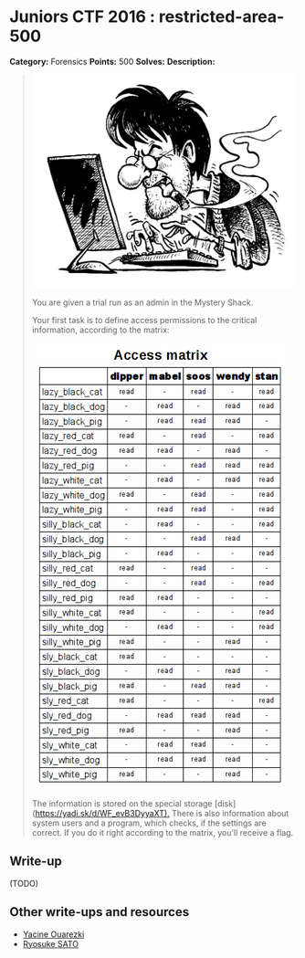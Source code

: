 # Juniors CTF 2016 : restricted-area-500

**Category:** Forensics
**Points:** 500
**Solves:**
**Description:**

> ![Description Image](restricted-area-desc-0.jpg)
>
> You are given a trial run as an admin in the Mystery Shack.
>
> Your first task is to define access permissions to the critical information, according to the matrix:
>
> ![Description Image](restricted-area-desc-1.jpg)
>
> The information is stored on the special storage [disk](<https://yadi.sk/d/WF_evB3DyyaXT).> There is also information about system users and a program, which checks, if the settings are correct. If you do it right according to the matrix, you'll receive a flag.


## Write-up

(TODO)

## Other write-ups and resources

* [Yacine Ouarezki](https://github.com/Yacine101/CTF_SOLUTIONS/blob/master/RESTRICTED_AREA_admin.md)
* [Ryosuke SATO](http://jtwp470.hatenablog.jp/entry/juniors-ctf)
